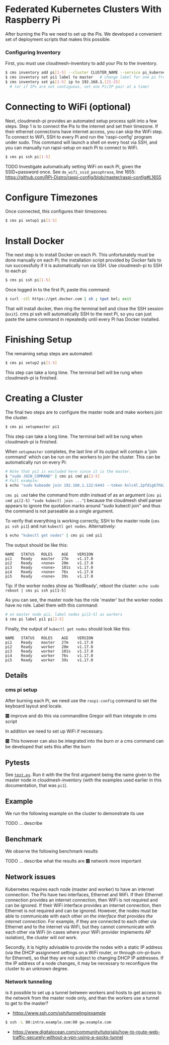# Federated Kubernetes Clusters With Raspberry Pi

<!-- comment configures vim to enable word wrapping; gggqG to force rewrap -->
<!-- vim: set tw=79 fo+=t fo-=l: -->

After burning the Pis we need to set up the Pis. We developed a convenient set
of deployment scripts that makes this possible.

### Configuring Inventory
First, you must use cloudmesh-inventory to add your Pis to the inventory.

```bash
$ cms inventory add pi[1-5] --cluster CLUSTER_NAME --service pi_kubernetes --label worker
$ cms inventory set pi1 label to master   # change label for one pi from worker to master
$ cms inventory set pi[1-5] ip to 192.168.1.[21-25]
  # (or if IPs are not contiguous, set one Pi/IP pair at a time)
```

# Connecting to WiFi (optional)

Next, cloudmesh-pi provides an automated setup process split into a few steps.
Step 1 is to connect the Pis to the internet and set their timezone.
If their ethernet connections have internet access, you can skip the WiFi step.
To connect to WiFi, SSH to every Pi and run the 'raspi-config' program under
sudo. This command will launch a shell on every host via SSH, and you can
manually run rapsi-setup on each Pi to connect to WiFi.

```bash
$ cms pi ssh pi[1-5]
```

TODO Investigate automatically setting WiFi on each Pi, given the SSID+password
once. See `do_wifi_ssid_passphrase`, line 1655:
<https://github.com/RPi-Distro/raspi-config/blob/master/raspi-config#L1655>

# Configure Timezones

Once connected, this configures their timezones:

```bash
$ cms pi setup1 pi[1-5]
```

# Install Docker

The next step is to install Docker on each Pi. This unfortunately must be done
manually on each Pi; the installation script provided by Docker fails to run
successfully if it is automatically run via SSH. Use cloudmesh-pi to SSH to
each pi:

```bash
$ cms pi ssh pi[1-5]
```

Once logged in to the first Pi, paste this command:

```bash
$ curl -sSl https://get.docker.com | sh ; tput bel; exit
```

That will install docker, then ring the terminal bell and close the SSH session
(`exit`). cms pi ssh will automatically SSH to the next Pi, so you can just
paste the same command in repeatedly until every Pi has Docker installed.

# Finishing Setup

The remaining setup steps are automated:

```bash
$ cms pi setup2 pi[1-5]
```

This step can take a long time. The terminal bell will be rung when
cloudmesh-pi is finished.

# Creating a Cluster

The final two steps are to configure the master node and make workers join the
cluster.

```bash
$ cms pi setupmaster pi1
```
This step can take a long time. The terminal bell will be rung when
cloudmesh-pi is finished.

When `setupmaster` completes, the last line of its output will contain a 'join
command' which can be run on the workers to join the cluster. This can be
automatically run on every Pi:

```bash
# Note that pi1 is excluded here since it is the master.
$ "sudo JOIN_COMMAND" | cms pi cmd pi[2-5]
# Full example:
$ echo "sudo kubeadm join 192.168.1.122:6443 --token knlc4l.2pfdig67hb2cv16b --discovery-token-ca-cert-hash sha256:c9d558a1d63ddc27d5278c5ad3582d9697eb25b33c1c5643a10bec5b066969d4" | cms pi cmd pi[3-5]
```

`cms pi cmd` take the command from stdin instead of as an argument
(`cms pi cmd pi[2-5] "sudo kubectl join ..."`) because the cloudmesh shell
parser appears to ignore the quotation marks around "sudo kubectl join" and
thus the command is not parseable as a single argument.

To verify that everything is working correctly, SSH to the master node (`cms pi
ssh pi1`) and run `kubectl get nodes`. Alternatively:

```bash
$ echo "kubectl get nodes" | cms pi cmd pi1
```

The output should be like this:
```
NAME   STATUS   ROLES    AGE    VERSION
pi1    Ready    master   27m    v1.17.0
pi2    Ready    <none>   20m    v1.17.0
pi3    Ready    <none>   101s   v1.17.0
pi4    Ready    <none>   76s    v1.17.0
pi5    Ready    <none>   39s    v1.17.0
```

Tip: if the worker nodes show as 'NotReady', reboot the cluster:
`echo sudo reboot | cms pi ssh pi[1-5]`

As you can see, the master node has the role 'master' but the worker nodes have
no role. Label them with this command:

```bash
# on master node pi1, label nodes pi[2-5] as workers
$ cms pi label pi1 pi[2-5]
```

Finally, the output of `kubectl get nodes` should look like this:

```
NAME   STATUS   ROLES    AGE    VERSION
pi1    Ready    master   27m    v1.17.0
pi2    Ready    worker   20m    v1.17.0
pi3    Ready    worker   101s   v1.17.0
pi4    Ready    worker   76s    v1.17.0
pi5    Ready    worker   39s    v1.17.0
```

## Details

### cms pi setup

After burning each Pi, we need use the `raspi-config` command to set the keyboard
layout and locale.

:o2: improve and do this via commandline Gregor will than integrate in cms script

In addition we need to set up WiFi if necessary. 

:o2: This however can also be integrated into the burn or a cms command can be developed that sets this after the burn

## Pytests

See [`test.py`](test.py). Run it with the the first argument being the name
given to the master node in cloudmesh-inventory (with the examples used earlier
in this documentation, that was `pi1`).

## Example

We run the following example on the cluster to demonstrate its use

TODO ... describe


## Benchmark

We observe the following benchmark results

TODO ... describe what the results are
:o2: network more important

## Network issues

Kubernetes requires each node (master and worker) to have an internet
connection. The Pis have two interfaces, Ethernet and WiFi. If their Ethernet
connection provides an internet connection, then WiFi is not required and can
be ignored. If their WiFi interface provides an internet connection, then
Ethernet is not required and can be ignored. However, the nodes must be able to
communicate with each other *on the interface that provides the internet
connection*. For example, if they are connected to each other via Ethernet and
to the internet via WiFi, but they cannot communicate with each other via WiFi
(in cases where your WiFi provider implements AP isolation), the cluster will
*not* work.

Secondly, it is highly advisable to provide the nodes with a static IP address
(via the DHCP assignment settings on a WiFi router, or through cm-pi-burn for
Ethernet), so that they are not subject to changing DHCP IP addresses. If the
IP address of a node changes, it may be necessary to reconfigure the cluster to
an unknown degree.

### Network tunneling

is it possible to set up a tunnel between workers and hosts to get access to the network from the master node only, and than the workers use a tunnel to get to the master?


* <https://www.ssh.com/ssh/tunneling/example>

```bash
$ ssh -L 80:intra.example.com:80 gw.example.com
```

* <https://www.digitalocean.com/community/tutorials/how-to-route-web-traffic-securely-without-a-vpn-using-a-socks-tunnel>
